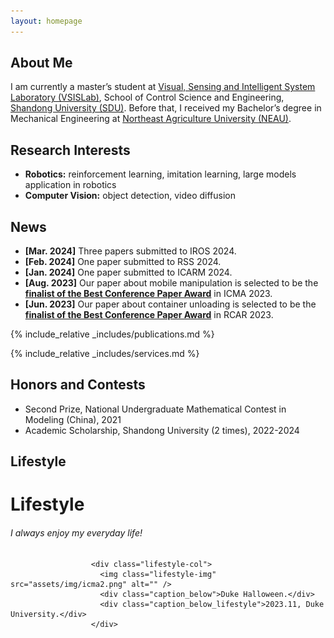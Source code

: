 ```yaml
---
layout: homepage
---
```


## About Me

I am currently a master’s student at [Visual, Sensing and Intelligent System Laboratory (VSISLab)](http://www.vsislab.com/), School of Control Science and Engineering, [Shandong University (SDU)](https://www.sdu.edu.cn/). Before that, I received my Bachelor’s degree in Mechanical Engineering at [Northeast Agriculture University (NEAU)](https://www.neau.edu.cn/).

## Research Interests

- **Robotics:** reinforcement learning, imitation learning, large models application in robotics
- **Computer Vision:** object detection, video diffusion


## News
- **[Mar. 2024]** Three papers submitted to IROS 2024.
- **[Feb. 2024]** One paper submitted to RSS 2024.
- **[Jan. 2024]** One paper submitted to ICARM 2024.
- **[Aug. 2023]** Our paper about mobile manipulation is selected to be the [**finalist of the Best Conference Paper Award**](https://edisiondyli.github.io/assets/files/ICMA%202023%20AWARD.pdf) in ICMA 2023.
- **[Jun. 2023]** Our paper about container unloading is selected to be the [**finalist of the Best Conference Paper Award**](https://edisiondyli.github.io/assets/files/IEEE%20RCAR2023%20Best%20paper%20finalist.pdf) in RCAR 2023.

{% include_relative _includes/publications.md %}

{% include_relative _includes/services.md %}

## Honors and Contests
- Second Prize, National Undergraduate Mathematical Contest in Modeling (China), 2021
- Academic Scholarship, Shandong University (2 times), 2022-2024

## Lifestyle 
<div class="misc" id="lifestyle">
                    <h1>Lifestyle</h1>
                    <h6>I always enjoy my everyday life!</h6>
                    <div class="lifestyle-columns">

                      <div class="lifestyle-col">
                        <img class="lifestyle-img" src="assets/img/icma2.png" alt="" />
                        <div class="caption_below">Duke Halloween.</div>
                        <div class="caption_below_lifestyle">2023.11, Duke University.</div>
                      </div>
